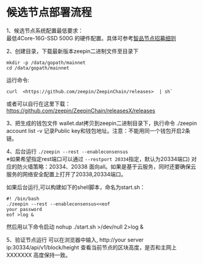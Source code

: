 #  候选节点部署流程 

1、候选节点系统配置最低要求：  
    最低4Core-16G-SSD 500G 的硬件配置。具体可参考[智品节点招募细则]() 

2、创建目录，下载最新版本zeepin二进制文件至目录下
```
mkdir -p /data/gopath/mainnet
cd /data/gopath/mainnet
```
运行命令: 
```
curl  <https://github.com/zeepin/ZeepinChain/releases>  | sh`
```
   或者可以自行在这里下载：<https://github.com/zeepin/ZeepinChain/releasesX/releases> 

3、把生成的钱包文件 wallet.dat拷贝到zeepin二进制目录下，执行命令 ./zeepin account list -v  记录Public key和钱包地址。注意：不能用同一个钱包开启2条链。

4、后台运行 `./zeepin --rest --enableconsensus`  
    ※如果希望指定rest端口可以通过 `--restport 20334`指定，默认为20334端口)
   对应的防火墙策略：20334、20338 面向all。如果是基于云服务，同时还要确保云服务的网络安全配置上打开了20338,20334端口。

   如果后台运行,可以构建如下的shell脚本，命名为start.sh：
```
#! /bin/bash
./zeepin --rest --enableconsensus<<eof
your password
eof >log &
```
然后用以下命令启动
nohup ./start.sh >/dev/null 2>log &

5、验证节点运行
    可以在浏览器中输入, http://your server ip:30334/api/v1/block/height 查看当前节点的区块高度，是否和主网上XXXXXXX  高度保持一致。